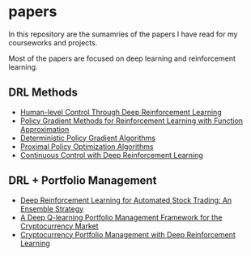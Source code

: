 # papers

In this repository are the sumamries of the papers I have read for my courseworks and projects. 

Most of the papers are focused on deep learning and reinforcement learning.

## DRL Methods
- [Human-level Control Through Deep Reinforcement Learning](Human-level_Control_Through_Deep_Reinforcement_Learning.md)
- [Policy Gradient Methods for Reinforcement Learning with Function Approximation](Policy_Gradient_Methods_for_Reinforcement_Learning_with_Function_Approximation.md)
- [Deterministic Policy Gradient Algorithms](Deterministic_Policy_Gradient_Algorithms.md)
- [Proximal Policy Optimization Algorithms](Proximal_Policy_Optimization_Algorithms.md)
- [Continuous Control with Deep Reinforcement Learning](Continuous_Control_with_Deep_Reinforcement_Learning.md)

## DRL + Portfolio Management
- [Deep Reinforcement Learning for Automated Stock Trading: An Ensemble Strategy](Deep_Reinforcement_Learning_for_Automated_Stock_Trading:_An_Ensemble_Strategy.md)
- [A Deep Q-learning Portfolio Management Framework for the Cryptocurrency Market](A_Deep_Q-learning_Portfolio_Management_Framework_for_the_Cryptocurrency_Market.md)
- [Cryptocurrency Portfolio Management with Deep Reinforcement Learning](Cryptocurrency_Portfolio_Management_with_Deep_Reinforcement_Learning.md)

